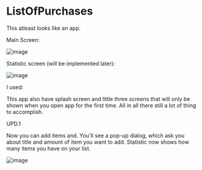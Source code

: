 # ListOfPurchases
This atleast looks like an app.

Main Screen:

![image](https://user-images.githubusercontent.com/112074809/199872071-e2cf6b43-d8b9-471e-86b9-a8e535926a3d.png)

Statistic screen (will be implemented later):

![image](https://user-images.githubusercontent.com/112074809/199872583-224c2ae7-9bdb-41d6-9c30-11c7509525cc.png)


I used:

This app also have splash screen and little three screens that will only be shown when you open app for the first time. All in all there still a lot of thing to accomplish.

UPD.1

Now you can add items and. You'll see a pop-up dialog, which ask you about title and amount of item you want to add. Statistic now shows how many items you have on your list.

![image](https://user-images.githubusercontent.com/112074809/200199876-473c76cd-d645-4e4f-8dc6-b7981f223956.png)
